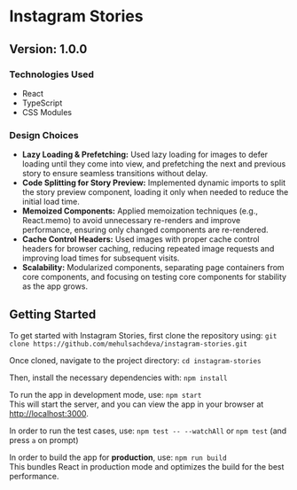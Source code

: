 # Instagram Stories

## Version: 1.0.0

### Technologies Used

- React
- TypeScript
- CSS Modules

### Design Choices

- **Lazy Loading & Prefetching:** Used lazy loading for images to defer loading until they come into view, and prefetching the next and previous story to ensure seamless transitions without delay.
- **Code Splitting for Story Preview:** Implemented dynamic imports to split the story preview component, loading it only when needed to reduce the initial load time.
- **Memoized Components:** Applied memoization techniques (e.g., React.memo) to avoid unnecessary re-renders and improve performance, ensuring only changed components are re-rendered.
- **Cache Control Headers:** Used images with proper cache control headers for browser caching, reducing repeated image requests and improving load times for subsequent visits.
- **Scalability:** Modularized components, separating page containers from core components, and focusing on testing core components for stability as the app grows.

## Getting Started

To get started with Instagram Stories, first clone the repository using: `git clone https://github.com/mehulsachdeva/instagram-stories.git`

Once cloned, navigate to the project directory: `cd instagram-stories`

Then, install the necessary dependencies with: `npm install`

To run the app in development mode, use: `npm start`<br/>
This will start the server, and you can view the app in your browser at [http://localhost:3000](http://localhost:3000).

In order to run the test cases, use: `npm test -- --watchAll` or `npm test` (and press `a` on prompt)

In order to build the app for <b>production</b>, use: `npm run build`
<br />This bundles React in production mode and optimizes the build for the best performance.
